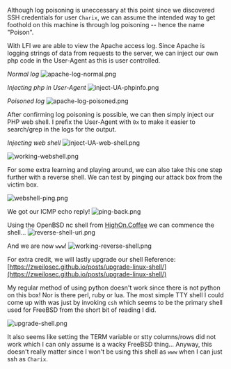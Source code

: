 Although log poisoning is uneccessary at this point since we discovered SSH credentials for user `Charix`, we can assume the intended way to get foothold on this machine is through log poisoning -- hence the name "Poison". 

With LFI we are able to view the Apache access log. Since Apache is logging strings of data from requests to the server, we can inject our own php code in the User-Agent as this is user controlled.

*Normal log*
![apache-log-normal.png](../../../_resources/apache-log-normal.png)


*Injecting php in User-Agent*
![inject-UA-phpinfo.png](../../../_resources/inject-UA-phpinfo.png)

*Poisoned log*
![apache-log-poisoned.png](../../../_resources/apache-log-poisoned.png)

After confirming log poisoning is possible, we can then simply inject our PHP web shell. I prefix the User-Agent with `0x` to make it easier to search/grep in the logs for the output.

*Injecting web shell*
![inject-UA-web-shell.png](../../../_resources/inject-UA-web-shell.png)



![working-webshell.png](../../../_resources/working-webshell.png)

For some extra learning and playing around, we can also take this one step further with a reverse shell. We can test by pinging our attack box from the victim box.


![webshell-ping.png](../../../_resources/webshell-ping.png)



We got our ICMP echo reply!
![ping-back.png](../../../_resources/ping-back.png)


Using the OpenBSD nc shell from [HighOn.Coffee](https://highon.coffee/blog/reverse-shell-cheat-sheet/) we can commence the shell...
![reverse-shell-uri.png](../../../_resources/reverse-shell-uri.png)


And we are now `www`!
![working-reverse-shell.png](../../../_resources/working-reverse-shell.png)

For extra credit, we will lastly upgrade our shell
Reference: [https://zweilosec.github.io/posts/upgrade-linux-shell/](https://zweilosec.github.io/posts/upgrade-linux-shell/)

My regular method of using python doesn't work since there is not python on this box! Nor is there perl, ruby or lua. The most simple TTY shell I could come up with was just by invoking `csh`  which seems to be the primary shell used for FreeBSD from the short bit of reading I did.



![upgrade-shell.png](../../../_resources/upgrade-shell.png)

It also seems like setting the TERM variable or stty columns/rows did not work which I can only assume is a wacky FreeBSD thing... Anyway, this doesn't really matter since I won't be using this shell as `www` when I can just ssh as `Charix`. 






